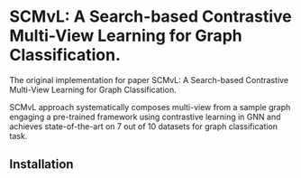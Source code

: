 # SCMvL: A Search-based Contrastive Multi-View Learning for Graph Classification.
The original implementation for paper SCMvL: A Search-based Contrastive Multi-View Learning for Graph Classification.

SCMvL approach systematically composes multi-view from a sample graph engaging a pre-trained framework using contrastive learning in GNN and achieves state-of-the-art on 7 out of 10 datasets for graph classification task.

## Installation
